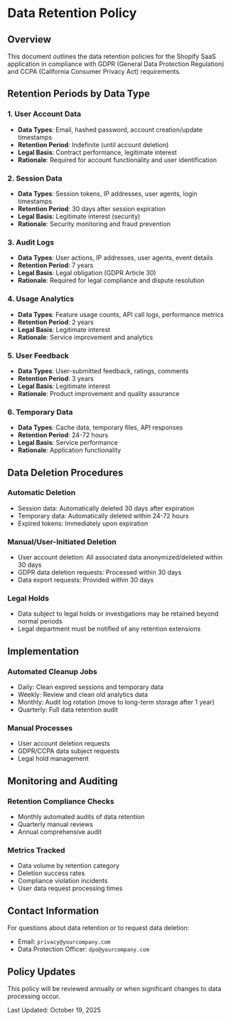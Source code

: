 # Data Retention Policy

## Overview

This document outlines the data retention policies for the Shopify SaaS application in compliance with GDPR (General Data Protection Regulation) and CCPA (California Consumer Privacy Act) requirements.

## Retention Periods by Data Type

### 1. User Account Data

- **Data Types**: Email, hashed password, account creation/update timestamps
- **Retention Period**: Indefinite (until account deletion)
- **Legal Basis**: Contract performance, legitimate interest
- **Rationale**: Required for account functionality and user identification

### 2. Session Data

- **Data Types**: Session tokens, IP addresses, user agents, login timestamps
- **Retention Period**: 30 days after session expiration
- **Legal Basis**: Legitimate interest (security)
- **Rationale**: Security monitoring and fraud prevention

### 3. Audit Logs

- **Data Types**: User actions, IP addresses, user agents, event details
- **Retention Period**: 7 years
- **Legal Basis**: Legal obligation (GDPR Article 30)
- **Rationale**: Required for legal compliance and dispute resolution

### 4. Usage Analytics

- **Data Types**: Feature usage counts, API call logs, performance metrics
- **Retention Period**: 2 years
- **Legal Basis**: Legitimate interest
- **Rationale**: Service improvement and analytics

### 5. User Feedback

- **Data Types**: User-submitted feedback, ratings, comments
- **Retention Period**: 3 years
- **Legal Basis**: Legitimate interest
- **Rationale**: Product improvement and quality assurance

### 6. Temporary Data

- **Data Types**: Cache data, temporary files, API responses
- **Retention Period**: 24-72 hours
- **Legal Basis**: Service performance
- **Rationale**: Application functionality

## Data Deletion Procedures

### Automatic Deletion

- Session data: Automatically deleted 30 days after expiration
- Temporary data: Automatically deleted within 24-72 hours
- Expired tokens: Immediately upon expiration

### Manual/User-Initiated Deletion

- User account deletion: All associated data anonymized/deleted within 30 days
- GDPR data deletion requests: Processed within 30 days
- Data export requests: Provided within 30 days

### Legal Holds

- Data subject to legal holds or investigations may be retained beyond normal periods
- Legal department must be notified of any retention extensions

## Implementation

### Automated Cleanup Jobs

- Daily: Clean expired sessions and temporary data
- Weekly: Review and clean old analytics data
- Monthly: Audit log rotation (move to long-term storage after 1 year)
- Quarterly: Full data retention audit

### Manual Processes

- User account deletion requests
- GDPR/CCPA data subject requests
- Legal hold management

## Monitoring and Auditing

### Retention Compliance Checks

- Monthly automated audits of data retention
- Quarterly manual reviews
- Annual comprehensive audit

### Metrics Tracked

- Data volume by retention category
- Deletion success rates
- Compliance violation incidents
- User data request processing times

## Contact Information

For questions about data retention or to request data deletion:

- Email: `privacy@yourcompany.com`
- Data Protection Officer: `dpo@yourcompany.com`

## Policy Updates

This policy will be reviewed annually or when significant changes to data processing occur.

Last Updated: October 19, 2025
